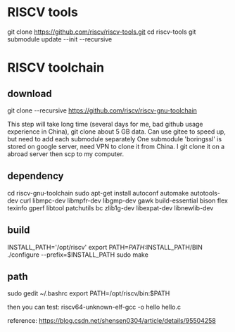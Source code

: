 # RISCV tools

  git clone https://github.com/riscv/riscv-tools.git
  cd riscv-tools
  git submodule update --init --recursive

# RISCV toolchain

## download

  git clone --recursive https://github.com/riscv/riscv-gnu-toolchain

This step will take long time (several days for me, bad github usage experience in China), git clone about 5 GB data.
Can use gitee to speed up, but need to add each submodule separately
One submodule 'boringssl' is stored on google server, need VPN to clone it from China. I git clone it on a abroad server then scp to my computer.

## dependency

  cd riscv-gnu-toolchain
  sudo apt-get install autoconf automake autotools-dev curl libmpc-dev libmpfr-dev libgmp-dev gawk build-essential bison flex texinfo gperf libtool patchutils bc zlib1g-dev libexpat-dev libnewlib-dev

## build

  INSTALL_PATH='/opt/riscv'
  export PATH=$PATH:$INSTALL_PATH/BIN
  ./configure --prefix=$INSTALL_PATH
  sudo make

## path

  sudo gedit ~/.bashrc
  export PATH=/opt/riscv/bin:$PATH

then you can test:
  riscv64-unknown-elf-gcc -o hello hello.c

reference: https://blog.csdn.net/shensen0304/article/details/95504258
